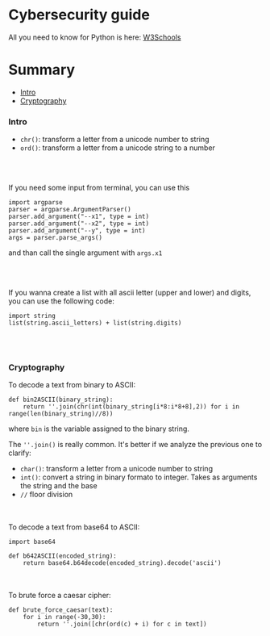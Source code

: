 # Cybersecurity guide

All you need to know for Python is here: [W3Schools](https://www.w3schools.com/python/default.asp)


# Summary
- [Intro](#intro)
- [Cryptography](#cryptography)


### Intro

- `chr()`: transform a letter from a unicode number to string
- `ord()`: transform a letter from a unicode string to a number 

<br/><br/>


If you need some input from terminal, you can use this

```
import argparse
parser = argparse.ArgumentParser()
parser.add_argument("--x1", type = int)
parser.add_argument("--x2", type = int)
parser.add_argument("--y", type = int)
args = parser.parse_args()
```
and than call the single argument with `args.x1`



<br/><br/>

If you wanna create a list with all ascii letter (upper and lower) and digits, you can use the following code:

```
import string
list(string.ascii_letters) + list(string.digits)
```

<br></br>

### Cryptography


To decode a text from binary to ASCII:
```
def bin2ASCII(binary_string):
    return ''.join(chr(int(binary_string[i*8:i*8+8],2)) for i in range(len(binary_string)//8))
```
where `bin` is the variable assigned to the binary string.


The `''.join()` is really common. It's better if we analyze the previous one to clarify:
  - `char()`: transform a letter from a unicode number to string
  - `int()`: convert a string in binary formato to integer. Takes as arguments the string and the base
  - `//` floor division



<br></br>
To decode a text from base64 to ASCII:

```
import base64

def b642ASCII(encoded_string):
    return base64.b64decode(encoded_string).decode('ascii')
```



<br></br>
To brute force a caesar cipher:
```
def brute_force_caesar(text):
    for i in range(-30,30):
        return ''.join([chr(ord(c) + i) for c in text])
```

